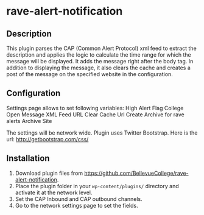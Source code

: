 # rave-alert-notification




## Description
This plugin parses the CAP (Common Alert Protocol) xml feed to extract the description and applies the logic to calculate the time range for which the message will be displayed.
It adds the message right after the body tag. In addition to displaying the message, it also clears the cache and creates a post of the message on the specified website in the configuration.


## Configuration
Settings page allows to set following variables:
High Alert Flag
College Open Message
XML Feed URL
Clear Cache Url
Create Archive for rave alerts
Archive Site

The settings will be network wide.
Plugin uses Twitter Bootstrap. Here is the url:
http://getbootstrap.com/css/


## Installation
1. Download plugin files from https://github.com/BellevueCollege/rave-alert-notification.
2. Place the plugin folder in your `wp-content/plugins/` directory and activate it at the network level.
3. Set the CAP Inbound and CAP outbound channels.
4. Go to the network settings page to set the fields.


